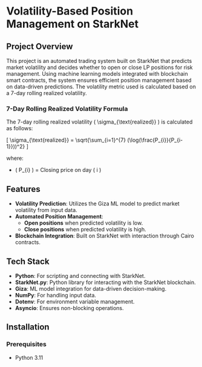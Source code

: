 # Volatility-Based Position Management on StarkNet

## Project Overview
This project is an automated trading system built on StarkNet that predicts market volatility and decides whether to open or close LP positions for risk management. Using machine learning models integrated with blockchain smart contracts, the system ensures efficient position management based on data-driven predictions. The volatility metric used is calculated based on a 7-day rolling realized volatility.

### 7-Day Rolling Realized Volatility Formula
The 7-day rolling realized volatility \( \sigma_{\text{realized}} \) is calculated as follows:

\[
\sigma_{\text{realized}} = \sqrt{\\sum_{i=1}^{7} (\log(\frac{P_{i}}{P_{i-1}}))^2}
\]

where:
- \( P_{i} \) = Closing price on day \( i \)

## Features
- **Volatility Prediction**: Utilizes the Giza ML model to predict market volatility from input data.
- **Automated Position Management**:
  - **Open positions** when predicted volatility is low.
  - **Close positions** when predicted volatility is high.
- **Blockchain Integration**: Built on StarkNet with interaction through Cairo contracts.

## Tech Stack
- **Python**: For scripting and connecting with StarkNet.
- **StarkNet.py**: Python library for interacting with the StarkNet blockchain.
- **Giza**: ML model integration for data-driven decision-making.
- **NumPy**: For handling input data.
- **Dotenv**: For environment variable management.
- **Asyncio**: Ensures non-blocking operations.

## Installation

### Prerequisites
- Python 3.11
